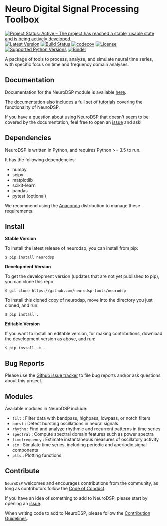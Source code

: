 # Neuro Digital Signal Processing Toolbox

[![Project Status: Active – The project has reached a stable, usable state and is being actively developed.](http://www.repostatus.org/badges/latest/active.svg)](http://www.repostatus.org/#active)
[![Latest Version](https://img.shields.io/pypi/v/neurodsp.svg)](https://pypi.python.org/pypi/neurodsp/)
[![Build Status](https://travis-ci.org/neurodsp-tools/neurodsp.svg)](https://travis-ci.org/neurodsp-tools/neurodsp)
[![codecov](https://codecov.io/gh/neurodsp-tools/neurodsp/branch/master/graph/badge.svg)](https://codecov.io/gh/neurodsp-tools/neurodsp)
[![License](http://img.shields.io/badge/license-MIT-brightgreen.svg?style=flat)](LICENSE.md)
[![Supported Python Versions](https://img.shields.io/pypi/pyversions/neurodsp.svg)](https://pypi.python.org/pypi/neurodsp/)
[![Binder](https://mybinder.org/badge.svg)](https://mybinder.org/v2/gh/neurodsp-tools/neurodsp/master)

A package of tools to process, analyze, and simulate neural time series, with specific focus on time and frequency domain analyses.

## Documentation

Documentation for the NeuroDSP module is available [here](https://neurodsp-tools.github.io/neurodsp/).

The documentation also includes a full set of [tutorials](https://neurodsp-tools.github.io/neurodsp/auto_tutorials/index.html)
covering the functionality of NeuroDSP.

If you have a question about using NeuroDSP that doesn't seem to be covered by the documentation, feel free to
open an [issue](https://github.com/neurodsp-tools/neurodsp/issues) and ask!

## Dependencies

NeuroDSP is written in Python, and requires Python >= 3.5 to run.

It has the following dependencies:
- numpy
- scipy
- matplotlib
- scikit-learn
- pandas
- pytest (optional)

We recommend using the [Anaconda](https://www.continuum.io/downloads) distribution to manage these requirements.

## Install

**Stable Version**

To install the latest release of neurodsp, you can install from pip:

`$ pip install neurodsp`

**Development Version**

To get the development version (updates that are not yet published to pip), you can clone this repo.

`$ git clone https://github.com/neurodsp-tools/neurodsp`

To install this cloned copy of neurodsp, move into the directory you just cloned, and run:

`$ pip install .`

**Editable Version**

If you want to install an editable version, for making contributions, download the development version as above, and run:

`$ pip install -e .`

## Bug Reports

Please use the [Github issue tracker](https://github.com/neurodsp-tools/neurodsp/issues) to file bug reports and/or ask questions about this project.

## Modules

Available modules in NeuroDSP include:

- ```filt``` : Filter data with bandpass, highpass, lowpass, or notch filters
- ```burst``` : Detect bursting oscillations in neural signals
- ```rhythm``` : Find and analyze rhythmic and recurrent patterns in time series
- ```spectral``` : Compute spectral domain features such as power spectra
- ```timefrequency``` : Estimate instantaneous measures of oscillatory activity
- ```sim``` : Simulate time series, including periodic and aperiodic signal components
- ```plts``` : Plotting functions

## Contribute

`NeuroDSP` welcomes and encourages contributions from the community, as long as contributors follow the [Code of Conduct](https://github.com/neurodsp-tools/neurodsp/blob/add-code-of-conduct-1/CODE_OF_CONDUCT.md).

If you have an idea of something to add to NeuroDSP, please start by opening an [issue](https://github.com/neurodsp-tools/neurodsp/issues).

When writing code to add to NeuroDSP, please follow the [Contribution Guidelines](https://github.com/neurodsp-tools/neurodsp/blob/master/CONTRIBUTING.md).
